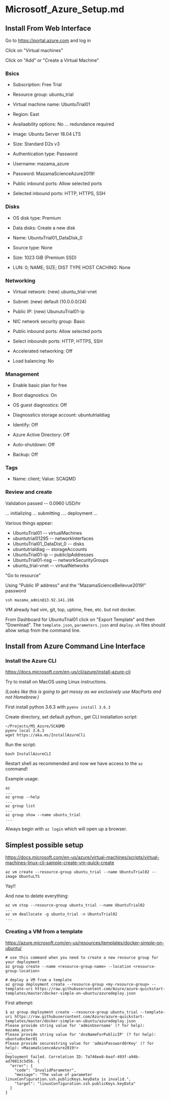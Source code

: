 # Microsotf_Azure_Setup.md

## Install From Web Interface

Go to https://portal.azure.com and log in

Click on "Virtual machines"

Click on "Add" or "Create a Virtual Machine"

### Bsics

* Subscription: Free Trial
* Resource group: ubuntu_trial

* Virtual machine name: UbuntuTrial01
* Region: East <required to get the Free Trial>
* Availaability options: No ... redundance required
* Image: Ubuntu Server 18.04 LTS
* Size: Standard D2s v3

* Authentication type: Password
* Username: mazama_azure
* Password: MazamaScienceAzure2019!

* Public inbound ports: Allow selected ports
* Selected inbound ports: HTTP, HTTPS, SSH

### Disks

* OS disk type: Premium 
* Data disks: Create a new disk

* Name: UbuntuTrial01_DataDisk_0
* Source type: None
* Size: 1023 GiB (Premium SSD)

* LUN: 0; NAME; SIZE; DIST TYPE HOST CACHING: None

### Networking

* Virtual network: (new) ubuntu_trial-vnet
* Subnet: (new) default (10.0.0.0/24)
* Public IP: (new) UbunutuTrial01-ip
* NIC network security group: Basic
* Public inbound ports: Allow selected ports
* Select inboundn ports: HTTP, HTTPS, SSH

* Accelerated networking: Off
* Load balancing: No

### Management

* Enable basic plan for free

* Boot diagnostics: On
* OS guest diagnostics: Off
* Diagnosstics storage account: ubuntutrialdiag
* Identify: Off
* Azure Active Directory: Off
* Auto-shutdown: Off
* Backup: Off

### Tags

* Name: client; Value: SCAQMD

### Review and create

Validation passed -- 0.0960 USD/hr

... initializing ... submitting .... deployment ...

Various things appear:

* UbuntuTrial01 -- virtualMachines
* ubuntutrial01295 -- networkInterfaces
* UbuntuTrial01_DataDist_0 -- disks
* ubuntutrialdiag -- storageAccounts
* UbuntuTrial01-ip -- publicIpAddresses
* UbuntuTrial01-nsg -- networkSecurityGroups
* ubuntu_trial-vnet -- virtualNetworks

"Go to resource"

Using "Public IP address" and the "MazamaScienceBellevue2019!" password

```
ssh mazama_admin@13.92.141.166
```

VM already had vim, git, top, uptime, free, etc. but not docker.

From Dashboard for UbuntuTrial01 click on "Export Template" and then "Download".
The `template.json`, `parameters.json` and `deploy.sh` files should allow 
setup from the command line.

## Install from Azure Command Line Interface


### Install the Azure CLI

https://docs.microsoft.com/en-us/cli/azure/install-azure-cli

Try to install on MacOS using Linux instructions.

_(Looks like this is going to get messy as we exclusively use MacPorts and not
Homebrew.)_

First install python 3.6.3 with `pyenv install 3.6.3`

Create directory, set default python:, get CLI installation script:

```
~/Projects/MS_Azure/SCAQMD
pyenv local 3.6.3
wget https://aka.ms/InstallAzureCli
```

Run the script:

```
bash InstallAzureCLI
```

Restart shell as recommended and now we have access to the `az` command!

Example usage:

```
az
...
az group --help
...
az group list
...
az group show --name ubuntu_trial
...
```

Always begin with `az login` which will open up a browser.

## Simplest possible setup

https://docs.microsoft.com/en-us/azure/virtual-machines/scripts/virtual-machines-linux-cli-sample-create-vm-quick-create

```
az vm create --resource-group ubuntu_trial --name UbuntuTrial02 --image UbuntuLTS
```

Yay!!

And now to delete everything:

```
az vm stop --resource-group ubuntu_trial --name UbuntuTrial02
...
az vm deallocate -g ubuntu_trial -n UbuntuTrial02
...
```

### Creating a VM from a template

https://azure.microsoft.com/en-us/resources/templates/docker-simple-on-ubuntu/

```
# use this command when you need to create a new resource group for your deployment
az group create --name <resource-group-name> --location <resource-group-location> 

# deploy a VM from a template 
az group deployment create --resource-group <my-resource-group> --template-uri https://raw.githubusercontent.com/Azure/azure-quickstart-templates/master/docker-simple-on-ubuntu/azuredeploy.json
```

First attempt:

```
$ az group deployment create --resource-group ubuntu_trial --template-uri https://raw.githubusercontent.com/Azure/azure-quickstart-templates/master/docker-simple-on-ubuntu/azuredeploy.json
Please provide string value for 'adminUsername' (? for help): mazama_azure
Please provide string value for 'dnsNameForPublicIP' (? for help): ubuntudocker01
Please provide securestring value for 'adminPasswordOrKey' (? for help): <MazamaScienceAzure2019!>
...
Deployment failed. Correlation ID: 7a746ee8-6eaf-493f-a94b-ad70813c5d56. {
  "error": {
    "code": "InvalidParameter",
    "message": "The value of parameter linuxConfiguration.ssh.publicKeys.keyData is invalid.",
    "target": "linuxConfiguration.ssh.publicKeys.keyData"
  }
}
```

